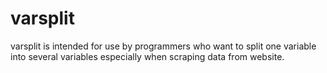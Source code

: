# varsplit
varsplit is intended for use by programmers who want to split one variable into several variables especially when scraping data from website.
